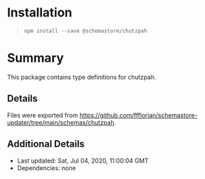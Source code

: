 # Installation
> `npm install --save @schemastore/chutzpah`

# Summary
This package contains type definitions for chutzpah.

## Details
Files were exported from https://github.com/ffflorian/schemastore-updater/tree/main/schemas/chutzpah.

## Additional Details
* Last updated: Sat, Jul 04, 2020, 11:00:04 GMT
* Dependencies: none
